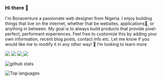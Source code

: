 ### Hi there 👋
I'm Bonaventure
a passionate web designer from Nigeria. 
I enjoy building things that live on the internet, whether that be websites, applications🤔, or anything in between. 
My goal is to always build products that provide pixel-perfect, performant experiences.
Feel free to customize this by adding your own information, recent blog posts, contact info etc. 
Let me know if you would like me to modify it in any other way!
👯 I’m looking to learn more

<img src="https://img.shields.io/badge/-HTML-e34f26?logo=html5&logoColor=fff">  <img src="https://img.shields.io/badge/-CSS3-1572B6?logo=CSS3&logoColor=fff"> <a href="https://www.facebook.com/profile.php?id=100058956129547"> <img src="https://img.shields.io/badge/-FACEBOOK-0866FF?logo=FACEBOOK&logoColor=fff"> </a>  <img src="https://img.shields.io/badge/-YOUTUBE-FF0000?logo=YOUTUBE&logoColor=fff">

![github stats](https://github-readme-stats.vercel.app/api?username=santexbona&count_private=true&show_icons=true&theme=radical)

![Top languages](https://github-readme-stats.vercel.app/api/top-langs/?username=SANTEXBONA&show_icons=true&theme=radical)
